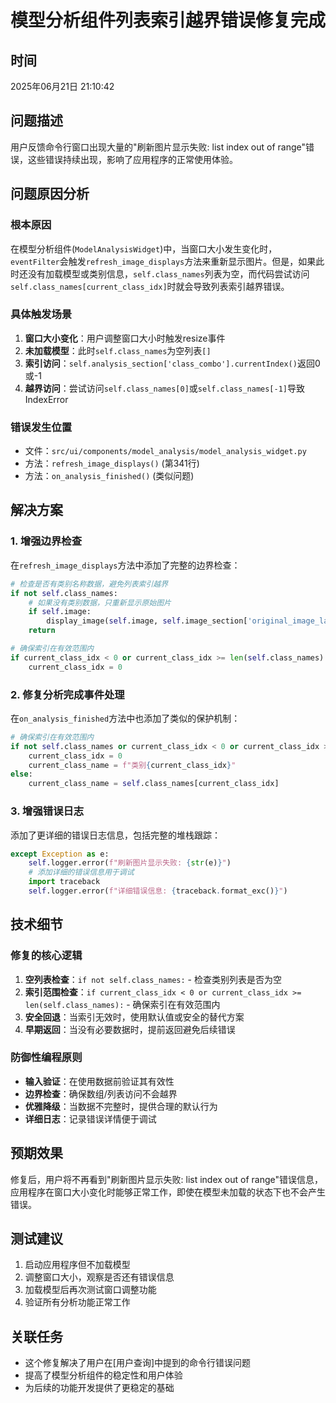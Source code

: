 # 模型分析组件列表索引越界错误修复完成

## 时间
2025年06月21日 21:10:42

## 问题描述
用户反馈命令行窗口出现大量的"刷新图片显示失败: list index out of range"错误，这些错误持续出现，影响了应用程序的正常使用体验。

## 问题原因分析

### 根本原因
在模型分析组件(`ModelAnalysisWidget`)中，当窗口大小发生变化时，`eventFilter`会触发`refresh_image_displays`方法来重新显示图片。但是，如果此时还没有加载模型或类别信息，`self.class_names`列表为空，而代码尝试访问`self.class_names[current_class_idx]`时就会导致列表索引越界错误。

### 具体触发场景
1. **窗口大小变化**：用户调整窗口大小时触发resize事件
2. **未加载模型**：此时`self.class_names`为空列表`[]`
3. **索引访问**：`self.analysis_section['class_combo'].currentIndex()`返回0或-1
4. **越界访问**：尝试访问`self.class_names[0]`或`self.class_names[-1]`导致IndexError

### 错误发生位置
- 文件：`src/ui/components/model_analysis/model_analysis_widget.py`
- 方法：`refresh_image_displays()` (第341行)
- 方法：`on_analysis_finished()` (类似问题)

## 解决方案

### 1. 增强边界检查
在`refresh_image_displays`方法中添加了完整的边界检查：

```python
# 检查是否有类别名称数据，避免列表索引越界
if not self.class_names:
    # 如果没有类别数据，只重新显示原始图片
    if self.image:
        display_image(self.image, self.image_section['original_image_label'])
    return

# 确保索引在有效范围内
if current_class_idx < 0 or current_class_idx >= len(self.class_names):
    current_class_idx = 0
```

### 2. 修复分析完成事件处理
在`on_analysis_finished`方法中也添加了类似的保护机制：

```python
# 确保索引在有效范围内
if not self.class_names or current_class_idx < 0 or current_class_idx >= len(self.class_names):
    current_class_idx = 0
    current_class_name = f"类别{current_class_idx}"
else:
    current_class_name = self.class_names[current_class_idx]
```

### 3. 增强错误日志
添加了更详细的错误日志信息，包括完整的堆栈跟踪：

```python
except Exception as e:
    self.logger.error(f"刷新图片显示失败: {str(e)}")
    # 添加详细的错误信息用于调试
    import traceback
    self.logger.error(f"详细错误信息: {traceback.format_exc()}")
```

## 技术细节

### 修复的核心逻辑
1. **空列表检查**：`if not self.class_names:` - 检查类别列表是否为空
2. **索引范围检查**：`if current_class_idx < 0 or current_class_idx >= len(self.class_names):` - 确保索引在有效范围内
3. **安全回退**：当索引无效时，使用默认值或安全的替代方案
4. **早期返回**：当没有必要数据时，提前返回避免后续错误

### 防御性编程原则
- **输入验证**：在使用数据前验证其有效性
- **边界检查**：确保数组/列表访问不会越界
- **优雅降级**：当数据不完整时，提供合理的默认行为
- **详细日志**：记录错误详情便于调试

## 预期效果
修复后，用户将不再看到"刷新图片显示失败: list index out of range"错误信息，应用程序在窗口大小变化时能够正常工作，即使在模型未加载的状态下也不会产生错误。

## 测试建议
1. 启动应用程序但不加载模型
2. 调整窗口大小，观察是否还有错误信息
3. 加载模型后再次测试窗口调整功能
4. 验证所有分析功能正常工作

## 关联任务
- 这个修复解决了用户在[用户查询]中提到的命令行错误问题
- 提高了模型分析组件的稳定性和用户体验
- 为后续的功能开发提供了更稳定的基础 